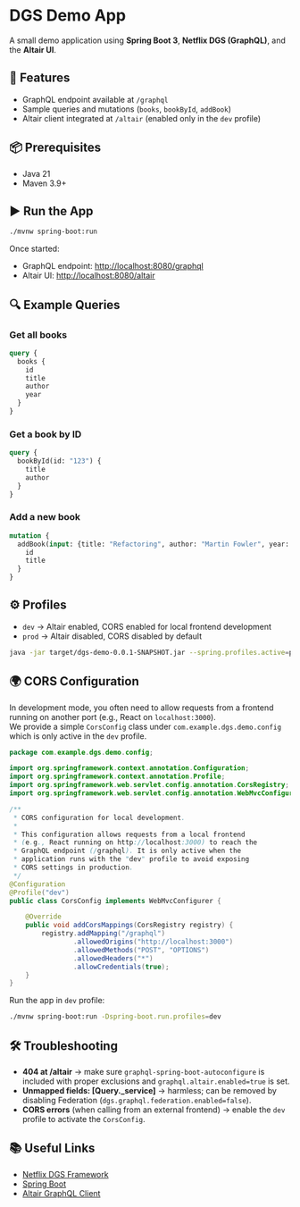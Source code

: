 # DGS Demo App

A small demo application using **Spring Boot 3**, **Netflix DGS (GraphQL)**, and the **Altair UI**.

## 🚀 Features
- GraphQL endpoint available at `/graphql`
- Sample queries and mutations (`books`, `bookById`, `addBook`)
- Altair client integrated at `/altair` (enabled only in the `dev` profile)

## 📦 Prerequisites
- Java 21
- Maven 3.9+

## ▶️ Run the App
```bash
./mvnw spring-boot:run
```

Once started:
- GraphQL endpoint: [http://localhost:8080/graphql](http://localhost:8080/graphql)
- Altair UI: [http://localhost:8080/altair](http://localhost:8080/altair)

## 🔍 Example Queries

### Get all books
```graphql
query {
  books {
    id
    title
    author
    year
  }
}
```

### Get a book by ID
```graphql
query {
  bookById(id: "123") {
    title
    author
  }
}
```

### Add a new book
```graphql
mutation {
  addBook(input: {title: "Refactoring", author: "Martin Fowler", year: 1999}) {
    id
    title
  }
}
```

## ⚙️ Profiles
- `dev` → Altair enabled, CORS enabled for local frontend development
- `prod` → Altair disabled, CORS disabled by default

```bash
java -jar target/dgs-demo-0.0.1-SNAPSHOT.jar --spring.profiles.active=prod
```

## 🌍 CORS Configuration
In development mode, you often need to allow requests from a frontend running on another port (e.g., React on `localhost:3000`).  
We provide a simple `CorsConfig` class under `com.example.dgs.demo.config` which is only active in the `dev` profile.

```java
package com.example.dgs.demo.config;

import org.springframework.context.annotation.Configuration;
import org.springframework.context.annotation.Profile;
import org.springframework.web.servlet.config.annotation.CorsRegistry;
import org.springframework.web.servlet.config.annotation.WebMvcConfigurer;

/**
 * CORS configuration for local development.
 *
 * This configuration allows requests from a local frontend
 * (e.g., React running on http://localhost:3000) to reach the
 * GraphQL endpoint (/graphql). It is only active when the
 * application runs with the "dev" profile to avoid exposing
 * CORS settings in production.
 */
@Configuration
@Profile("dev")
public class CorsConfig implements WebMvcConfigurer {

    @Override
    public void addCorsMappings(CorsRegistry registry) {
        registry.addMapping("/graphql")
                .allowedOrigins("http://localhost:3000")
                .allowedMethods("POST", "OPTIONS")
                .allowedHeaders("*")
                .allowCredentials(true);
    }
}
```

Run the app in `dev` profile:
```bash
./mvnw spring-boot:run -Dspring-boot.run.profiles=dev
```

## 🛠️ Troubleshooting
- **404 at /altair** → make sure `graphql-spring-boot-autoconfigure` is included with proper exclusions and `graphql.altair.enabled=true` is set.
- **Unmapped fields: [Query._service]** → harmless; can be removed by disabling Federation (`dgs.graphql.federation.enabled=false`).
- **CORS errors** (when calling from an external frontend) → enable the `dev` profile to activate the `CorsConfig`.

## 📚 Useful Links
- [Netflix DGS Framework](https://netflix.github.io/dgs/)
- [Spring Boot](https://spring.io/projects/spring-boot)
- [Altair GraphQL Client](https://altairgraphql.dev/)
